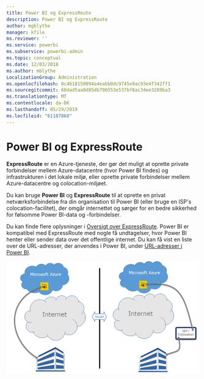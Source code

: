 ```yaml
---
title: Power BI og ExpressRoute
description: Power BI og ExpressRoute
author: mgblythe
manager: kfile
ms.reviewer: ''
ms.service: powerbi
ms.subservice: powerbi-admin
ms.topic: conceptual
ms.date: 12/03/2018
ms.author: mblythe
LocalizationGroup: Administration
ms.openlocfilehash: 0c4618150094a4eabb0dc9745e9ac93e4f342ff1
ms.sourcegitcommit: 60dad5aa0d85db790553e537bf8ac34ee3289ba3
ms.translationtype: MT
ms.contentlocale: da-DK
ms.lasthandoff: 05/29/2019
ms.locfileid: "61187868"
---
```

# <a name="power-bi-and-expressroute"></a>Power BI og ExpressRoute

**ExpressRoute** er en Azure-tjeneste, der gør det muligt at oprette private forbindelser mellem Azure-datacentre (hvor Power BI findes) og infrastrukturen i det lokale miljø, eller oprette private forbindelser mellem Azure-datacentre og colocation-miljøet.

Du kan bruge **Power BI** og **ExpressRoute** til at oprette en privat netværksforbindelse fra din organisation til Power BI (eller bruge en ISP's colocation-facilitet), der omgår internettet og sørger for en bedre sikkerhed for følsomme Power BI-data og -forbindelser.

Du kan finde flere oplysninger i [Oversigt over ExpressRoute](/azure/expressroute/expressroute-introduction). Power BI er kompatibel med ExpressRoute med nogle få undtagelser, hvor Power BI henter eller sender data over det offentlige internet. Du kan få vist en liste over de URL-adresser, der anvendes i Power BI, under [URL-adresser i Power BI](power-bi-whitelist-urls.md).

![Diagram over ExpressRoute](media/service-admin-power-bi-expressroute/pbi_expressroute_1.png)